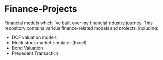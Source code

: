 # Finance-Projects
Financial models which i've built over my financial industry journey.
This repository contains various finance-related models and projects, including:

- DCF valuation models
- Mock stock market simulator (Excel)
- Bond Valuation
- Precedent Transaction
